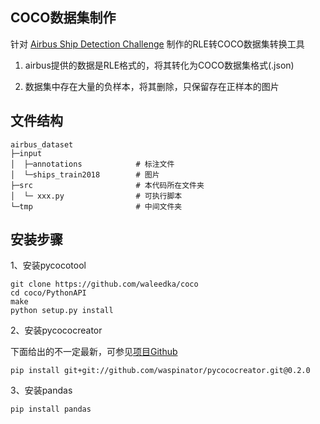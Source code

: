 ## COCO数据集制作
针对 [Airbus Ship Detection Challenge](https://www.kaggle.com/c/airbus-ship-detection) 制作的RLE转COCO数据集转换工具

1. airbus提供的数据是RLE格式的，将其转化为COCO数据集格式(.json)

2. 数据集中存在大量的负样本，将其删除，只保留存在正样本的图片

## 文件结构

    airbus_dataset
    ├─input
    │  ├─annotations            # 标注文件
    │  └─ships_train2018        # 图片
    ├─src                       # 本代码所在文件夹
    │  └─ xxx.py                # 可执行脚本
    └─tmp                       # 中间文件夹


## 安装步骤

1、安装pycocotool

    git clone https://github.com/waleedka/coco
    cd coco/PythonAPI
    make
    python setup.py install

2、安装pycococreator

下面给出的不一定最新，可参见[项目Github](https://github.com/waspinator/pycococreator)


    pip install git+git://github.com/waspinator/pycococreator.git@0.2.0

3、安装pandas

    pip install pandas
